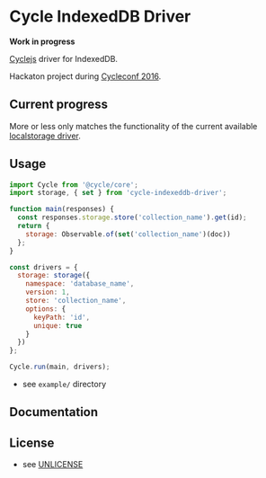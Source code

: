 # Cycle IndexedDB Driver

**Work in progress**

[Cyclejs](http://cycle.js.org) driver for IndexedDB.

Hackaton project during [Cycleconf 2016](http://cycleconf.com).

## Current progress

More or less only matches the functionality of the current available [localstorage driver]().

## Usage

```js
import Cycle from '@cycle/core';
import storage, { set } from 'cycle-indexeddb-driver';

function main(responses) {
  const responses.storage.store('collection_name').get(id);
  return {
    storage: Observable.of(set('collection_name')(doc))
  };
}

const drivers = {
  storage: storage({
    namespace: 'database_name',
    version: 1,
    store: 'collection_name',
    options: {
      keyPath: 'id',
      unique: true
    }
  })
};

Cycle.run(main, drivers);
```

- see `example/` directory

## Documentation




## License

- see [UNLICENSE](https://github.com/henriklundgren/cycle-indexeddb-driver)

